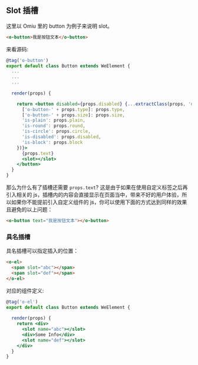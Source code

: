 ## Slot 插槽

这里以 Omiu 里的 button 为例子来说明 slot。

```html
<o-button>我是按钮文本</o-button>
```

来看源码:

```jsx {19-19}
@tag('o-button')
export default class Button extends WeElement {
  ...
  ...
  ...
  
  render(props) {

    return <button disabled={props.disabled} {...extractClass(props, 'o-button', {
      ['o-button-' + props.type]: props.type,
      ['o-button-' + props.size]: props.size,
      'is-plain': props.plain,
      'is-round': props.round,
      'is-circle': props.circle,
      'is-disabled': props.disabled,
      'is-block': props.block
    })}>
      {props.text}
      <slot></slot>
    </button>
  }
}
```

那么为什么有了插槽还需要 `props.text`? 这是由于如果在使用自定义标签之后再引入相关的 js，插槽内的内容会直接显示在页面当中，带来不好的用户体验，所以如果你不能提前引入自定义组件的 js，你可以使用下面的方式达到同样的效果且避免的以上问题：


```html
<o-button text="我是按钮文本"></o-button>
```

### 具名插槽

具名插槽可以指定插入的位置：

```html
<o-el>
  <span slot="abc"></span>
  <span slot="def"></span>
</o-el>
```

对应的组件定义:


```jsx {6-6,8-8}
@tag('o-el')
export default class Button extends WeElement {
  
  render(props) {
    return <div>
      <slot name="abc"></slot>
      <div>Some Info</div>
      <slot name="def"></slot>
    </div>
  }
}
```

